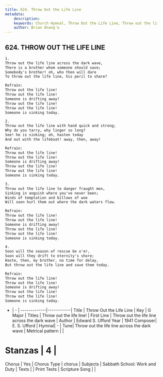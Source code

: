 ```yaml
---
title: 624. Throw Out the Life Line
metadata:
    description: 
    keywords: Church Hymnal, Throw Out the Life Line, Throw out the life line across the dark wave, Throw out the life line!
    author: Brian Onang'o
---
```



## 624. THROW OUT THE LIFE LINE

```txt
1.
Throw out the life line across the dark wave, 
There is a brother whom someone should save; 
Somebody's brother! oh, who then will dare 
To throw out the life line, his peril to share? 

Refrain:
Throw out the life line! 
Throw out the life line! 
Someone is drifting away! 
Throw out the life line! 
Throw out the life line! 
Someone is sinking today. 

2.
Throw out the life line with hand quick and strong; 
Why do you tarry, why linger so long? 
See! he is sinking; oh, hasten today 
And out with the lifeboat! away, then, away! 

Refrain:
Throw out the life line! 
Throw out the life line! 
Someone is drifting away! 
Throw out the life line! 
Throw out the life line! 
Someone is sinking today. 

3.
Throw out the life line to danger fraught men, 
Sinking in anguish where you've never been; 
Winds of temptation and billows of woe 
Will soon hurl them out where the dark waters flow. 

Refrain:
Throw out the life line! 
Throw out the life line! 
Someone is drifting away! 
Throw out the life line! 
Throw out the life line! 
Someone is sinking today. 

4.
Soon will the season of rescue be o'er, 
Soon will they drift to eternity's shore; 
Haste, then, my brother, no time for delay, 
But throw out the life line and save them today.

Refrain:
Throw out the life line! 
Throw out the life line! 
Someone is drifting away! 
Throw out the life line! 
Throw out the life line! 
Someone is sinking today. 

```

- |   -  |
-------------|------------|
Title | Throw Out the Life Line |
Key | G Major |
Titles | Throw out the life line! |
First Line | Throw out the life line across the dark wave |
Author | Edward S. Ufford
Year | 1941
Composer| E. S. Ufford |
Hymnal|  - |
Tune| Throw out the life line across the dark wave |
Metrical pattern | |
# Stanzas | 4 |
Chorus | Yes |
Chorus Type | chorus |
Subjects | Sabbath School: Work and Duty |
Texts |  |
Print Texts | 
Scripture Song |  |
  
